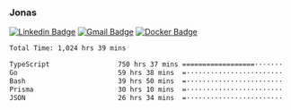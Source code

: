 ### Jonas
[![Linkedin Badge](https://img.shields.io/badge/-Jonas%20Neto-9933F7?style=flat-square&logo=Linkedin&logoColor=white&link=https://www.linkedin.com/in/jonas-nogueira-neto/)](https://www.linkedin.com/in/jonas-nogueira-neto/)
[![Gmail Badge](https://img.shields.io/badge/-nogueiraneto.jonas@gmail.com-9933F7?style=flat-square&logo=Gmail&logoColor=white&link=mailto:nogueiraneto.jonas@gmail.com)](mailto:nogueiraneto.jonas@gmail.com)
[![Docker Badge](https://img.shields.io/badge/-DockerHub-9933F7?style=flat-square&logo=Docker&logoColor=white&link=https://hub.docker.com/u/jonasssneto)](https://hub.docker.com/u/jonasssneto)


<!--START_SECTION:waka-->

```txt
Total Time: 1,024 hrs 39 mins

TypeScript                 750 hrs 37 mins ==================·······   72.57 %
Go                         59 hrs 38 mins  =························   05.77 %
Bash                       39 hrs 50 mins  =························   03.85 %
Prisma                     30 hrs 10 mins  =························   02.92 %
JSON                       26 hrs 34 mins  =························   02.57 %
```

<!--END_SECTION:waka-->
###
